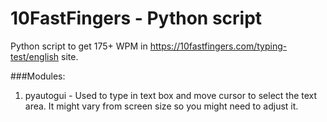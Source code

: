 # 10FastFingers - Python script

Python script to get 175+ WPM in https://10fastfingers.com/typing-test/english site.

###Modules:
1. pyautogui - Used to type in text box and move cursor to select the text area. It might vary from screen size so you might need to adjust it.
